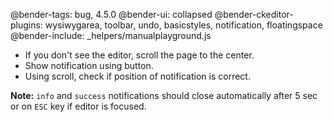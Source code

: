 @bender-tags: bug, 4.5.0
@bender-ui: collapsed
@bender-ckeditor-plugins: wysiwygarea, toolbar, undo, basicstyles, notification, floatingspace
@bender-include: _helpers/manualplayground.js

* If you don't see the editor, scroll the page to the center.
* Show notification using button.
* Using scroll, check if position of notification is correct.

**Note:** `info` and `success` notifications should close automatically after 5 sec or on `ESC` key if editor is focused.
